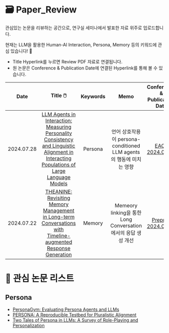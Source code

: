 # 🗃️ Paper_Review
관심있는 논문을 리뷰하는 공간으로, 연구실 세미나에서 발표한 자료 위주로 업로드합니다.

현재는 LLM을 활용한 Human-AI Interaction, Persona, Memory 등의 키워드에 관심 있습니다! 🐣

- Title Hyperlink를 누르면 Review PDF 자료로 연결됩니다.
- 원 논문은 Conference & Publication Date에 연결된 Hyperlink를 통해 볼 수 있습니다.



|   Date  |               Title  🖱️       |  Keywords  | Memo | Conference & Publication Date  |
|:----------------:|:---------------------------------:|:----------:|:------------:|:-----------------:|
| 2024.07.28 | [LLM Agents in Interaction: Measuring Personality Consistency and Linguistic Alignment in Interacting Populations of Large Language Models](https://github.com/Minju-nimm/Paper_Review/blob/main/Persona/LLM_Agents_in_Interaction.pdf)|   Persona   |  언어 상호작용이 persona-conditioned LLM agents의 행동에 미치는 영향 | [EACL </br> 2024.02.05](https://arxiv.org/abs/2402.02896)      |
|  2024.07.22   | [THEANINE: Revisiting Memory Management in Long-term Conversations with Timeline-augmented Response Generation](https://github.com/Minju-nimm/Paper_Review/blob/main/Memory/THEANINE.pdf)|   Memory   | Memeory linking을 통한 Long Conversation에서의 응답 생성 개선  | [Preprint </br> 2024.06.16](https://arxiv.org/abs/2406.10996)      |



# 👀 관심 논문 리스트
## Persona
- [PersonaGym: Evaluating Persona Agents and LLMs](https://arxiv.org/abs/2407.18416)
- [PERSONA: A Reproducible Testbed for Pluralistic Alignment](https://www.arxiv.org/abs/2407.17387)
- [Two Tales of Persona in LLMs: A Survey of Role-Playing and Personalization](https://arxiv.org/abs/2406.01171)
